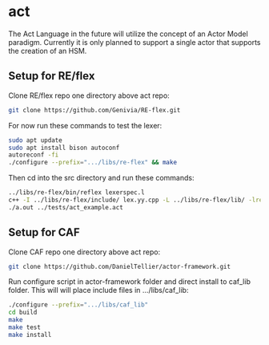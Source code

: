 # act
The Act Language in the future will utilize the concept of an Actor Model paradigm.
Currently it is only planned to support a single actor that supports the creation
of an HSM.

## Setup for RE/flex

Clone RE/flex repo one directory above act repo:
```sh
git clone https://github.com/Genivia/RE-flex.git
```

For now run these commands to test the lexer:
```sh
sudo apt update
sudo apt install bison autoconf
autoreconf -fi
./configure --prefix=".../libs/re-flex" && make
```

Then cd into the src directory and run these commands:
```sh
../libs/re-flex/bin/reflex lexerspec.l
c++ -I ../libs/re-flex/include/ lex.yy.cpp -L ../libs/re-flex/lib/ -lreflex
./a.out ../tests/act_example.act
```

## Setup for CAF

Clone CAF repo one directory above act repo:
```sh
git clone https://github.com/DanielTellier/actor-framework.git
```

Run configure script in actor-framework folder and direct install to caf_lib folder.
This will will place include files in .../libs/caf_lib:
```sh
./configure --prefix=".../libs/caf_lib"
cd build
make
make test
make install
```



